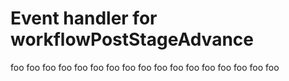 # Event handler for workflowPostStageAdvance
foo
foo
foo
foo
foo
foo
foo
foo
foo
foo
foo
foo
foo
foo
foo
foo
foo

